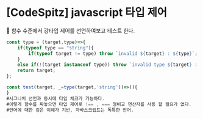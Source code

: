 # [CodeSpitz] javascript 타입 제어

<aside>
📌 함수 수준에서 강타입 제어를 선언하여보고 테스트 한다.

</aside>

```jsx
const type = (target,type)=>{
    if(typeof type == "string"){
        if(typeof target != type) throw `invalid ${target} : ${type}`;
    }
    else if(!(target instanceof type)) throw `invalid type ${target} : ${type}`;
    return target;
};
```

```jsx
const test(target, _=type(target,'string'))=>(){
}
#시그니처 선언과 동시에 타입 체크가 가능하다.
#이렇게 함수를 짜놓으면 타입 제어로 !== , === 형비교 연산자를 사용 할 필요가 없다.
#언어에 대한 깊은 이해가 기반, 자바스크립트는 독특한 언어.
```